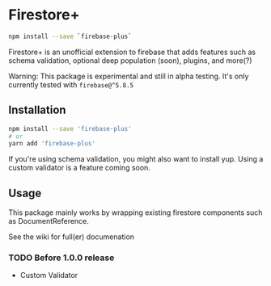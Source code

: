 # Firestore+

```bash
npm install --save `firebase-plus`
```

Firestore+ is an unofficial extension to firebase that adds features such as schema validation, optional deep population (soon), plugins, and more(?)

Warning: This package is experimental and still in alpha testing. It's only currently tested with `firebase@^5.8.5`

## Installation

```bash
npm install --save 'firebase-plus'
# or 
yarn add 'firebase-plus'
```

If you're using schema validation, you might also want to install yup.
Using a custom validator is a feature coming soon.

## Usage

This package mainly works by wrapping existing firestore components such as DocumentReference.

See the wiki for full(er) documenation

### TODO Before 1.0.0 release

- Custom Validator